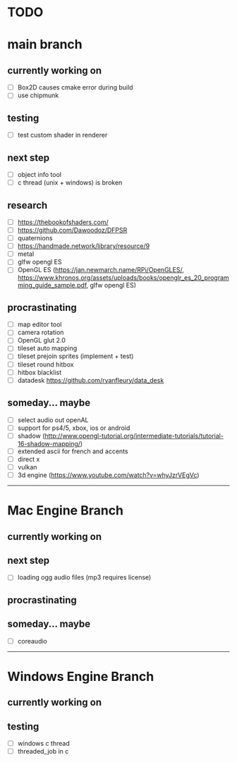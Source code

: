 # **TODO**

# main branch

## currently working on
- [ ] Box2D causes cmake error during build
- [ ] use chipmunk
## testing
- [ ] test custom shader in renderer
## next step
- [ ] object info tool
- [ ] c thread (unix + windows) is broken
## research
- [ ] https://thebookofshaders.com/
- [ ] https://github.com/Dawoodoz/DFPSR
- [ ] quaternions
- [ ] https://handmade.network/library/resource/9
- [ ] metal
- [ ] glfw opengl ES
- [ ] OpenGL ES (https://jan.newmarch.name/RPi/OpenGLES/, https://www.khronos.org/assets/uploads/books/openglr_es_20_programming_guide_sample.pdf, glfw opengl ES)
## procrastinating
- [ ] map editor tool
- [ ] camera rotation
- [ ] OpenGL glut 2.0
- [ ] tileset auto mapping
- [ ] tileset prejoin sprites (implement + test)
- [ ] tileset round hitbox
- [ ] hitbox blacklist
- [ ] datadesk https://github.com/ryanfleury/data_desk
## someday... maybe
- [ ] select audio out openAL
- [ ] support for ps4/5, xbox, ios or android
- [ ] shadow (http://www.opengl-tutorial.org/intermediate-tutorials/tutorial-16-shadow-mapping/)
- [ ] extended ascii for french and accents
- [ ] direct x
- [ ] vulkan
- [ ] 3d engine (https://www.youtube.com/watch?v=whyJzrVEgVc)

---

# Mac Engine Branch

## currently working on
## next step
- [ ] loading ogg audio files (mp3 requires license)
## procrastinating
## someday... maybe
- [ ] coreaudio

---

# Windows Engine Branch

## currently working on 
## testing
- [ ] windows c thread
- [ ] threaded_job in c
